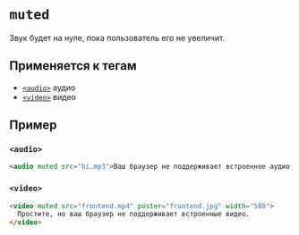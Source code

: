 # `muted`

Звук будет на нуле, пока пользователь его не увеличит.

## Применяется к тегам

- [`<audio>`](../../TAGS/MEDIA/audio.md) аудио
- [`<video>`](../../TAGS/MEDIA/video.md) видео

## Пример

### `<audio>`

```html
<audio muted src="hi.mp3">Ваш браузер не поддерживает встроенное аудио.</audio>
```

### `<video>`

```html
<video muted src="frontend.mp4" poster="frontend.jpg" width="580">
  Простите, но ваш браузер не поддерживает встроенные видео.
</video>
```

